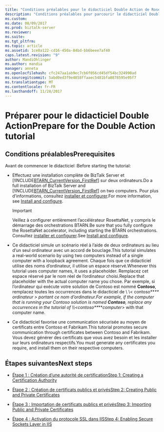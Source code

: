 ```yaml
---
title: "Conditions préalables pour le didacticiel Double Action de RosettaNet dans BizTalk Server | Documents Microsoft"
description: "Conditions préalables pour parcourir le didacticiel Double Action pour l’accélérateur RosettaNet (BTARN) dans BizTalk Server"
ms.custom: 
ms.date: 08/09/2017
ms.prod: biztalk-server
ms.reviewer: 
ms.suite: 
ms.tgt_pltfrm: 
ms.topic: article
ms.assetid: 1ce8a122-cd16-450a-84bd-bb6beee7af40
caps.latest.revision: "9"
author: MandiOhlinger
ms.author: mandia
manager: anneta
ms.openlocfilehash: cfc247aa1ab9ec7cb6f056cd45df54bc324990ad
ms.sourcegitcommit: 5abd0ed3f9e4858ffaaec5481bfa8878595e95f7
ms.translationtype: MT
ms.contentlocale: fr-FR
ms.lasthandoff: 11/28/2017
---
```

# <a name="prepare-for-the-double-action-tutorial"></a><span data-ttu-id="c7a1b-103">Préparer pour le didacticiel Double Action</span><span class="sxs-lookup"><span data-stu-id="c7a1b-103">Prepare for the Double Action tutorial</span></span>

## <a name="prerequisites"></a><span data-ttu-id="c7a1b-104">Conditions préalables</span><span class="sxs-lookup"><span data-stu-id="c7a1b-104">Prerequisites</span></span>
<span data-ttu-id="c7a1b-105">Avant de commencer le didacticiel :</span><span class="sxs-lookup"><span data-stu-id="c7a1b-105">Before starting the tutorial:</span></span>
  
-   <span data-ttu-id="c7a1b-106">Effectuez une installation complète de BizTalk Server et [!INCLUDE[BTARN_CurrentVersion_FirstRef](../../includes/btarn-currentversion-firstref-md.md)] sur deux ordinateurs.</span><span class="sxs-lookup"><span data-stu-id="c7a1b-106">Do a full installation of BizTalk Server and [!INCLUDE[BTARN_CurrentVersion_FirstRef](../../includes/btarn-currentversion-firstref-md.md)] on two computers.</span></span> <span data-ttu-id="c7a1b-107">Pour plus d’informations, consultez [installer et configurer](install-configure-biztalk-accelerator-for-rosettanet.md).</span><span class="sxs-lookup"><span data-stu-id="c7a1b-107">For more information, see [Install and configure](install-configure-biztalk-accelerator-for-rosettanet.md).</span></span>  
  
    > [!IMPORTANT]
    >  <span data-ttu-id="c7a1b-108">Veillez à configurer entièrement l’accélérateur RosettaNet, y compris le démarrage des orchestrations BTARN.</span><span class="sxs-lookup"><span data-stu-id="c7a1b-108">Be sure that you fully configure the RosettaNet accelerator, including starting the BTARN orchestrations.</span></span> <span data-ttu-id="c7a1b-109">Consultez [installer et configurer](install-configure-biztalk-accelerator-for-rosettanet.md).</span><span class="sxs-lookup"><span data-stu-id="c7a1b-109">See [Install and configure](install-configure-biztalk-accelerator-for-rosettanet.md).</span></span>
  
-   <span data-ttu-id="c7a1b-110">Ce didacticiel simule un scénario réel à l’aide de deux ordinateurs au lieu d’un seul ordinateur avec un accord de bouclage.</span><span class="sxs-lookup"><span data-stu-id="c7a1b-110">This tutorial simulates a real-world scenario by using two computers instead of a single computer with a loopback agreement.</span></span> <span data-ttu-id="c7a1b-111">Chaque fois que ce didacticiel utilise des noms d’ordinateur, il utilise un espace réservé.</span><span class="sxs-lookup"><span data-stu-id="c7a1b-111">Whenever this tutorial uses computer names, it uses a placeholder.</span></span> <span data-ttu-id="c7a1b-112">Remplacez cet espace réservé par le nom réel de l’ordinateur choisi.</span><span class="sxs-lookup"><span data-stu-id="c7a1b-112">Replace that placeholder with the actual computer name you chose.</span></span> <span data-ttu-id="c7a1b-113">Par exemple, si l’ordinateur qui exécute votre solution de Contoso est nommé **Contoso**, remplacez toutes les occurrences dans le didacticiel de \\ \\< contoso**_**  *ordinateur* \> portant ce nom d’ordinateur.</span><span class="sxs-lookup"><span data-stu-id="c7a1b-113">For example, if the computer that is running your Contoso solution is named **Contoso**, replace any occurrences in the tutorial of \\\\<contoso**_***computer*\> with that computer name.</span></span>  
  
-   <span data-ttu-id="c7a1b-114">Ce didacticiel favorise une communication sécurisée au moyen de certificats entre Contoso et Fabrikam.</span><span class="sxs-lookup"><span data-stu-id="c7a1b-114">This tutorial promotes secure communication through certificates between Contoso and Fabrikam.</span></span> <span data-ttu-id="c7a1b-115">Vous devez générer des certificats que vous avez besoin et les installer sur leurs ordinateurs respectifs.</span><span class="sxs-lookup"><span data-stu-id="c7a1b-115">You must generate any certificates you require, and install them on their respective computers.</span></span>  
  
## <a name="next-steps"></a><span data-ttu-id="c7a1b-116">Étapes suivantes</span><span class="sxs-lookup"><span data-stu-id="c7a1b-116">Next steps</span></span> 
  
-   [<span data-ttu-id="c7a1b-117">Étape 1 : Création d’une autorité de certification</span><span class="sxs-lookup"><span data-stu-id="c7a1b-117">Step 1: Creating a Certification Authority</span></span>](../../adapters-and-accelerators/accelerator-rosettanet/step-1-creating-a-certification-authority.md)  
  
-   [<span data-ttu-id="c7a1b-118">Étape 2 : Création de certificats publics et privés</span><span class="sxs-lookup"><span data-stu-id="c7a1b-118">Step 2: Creating Public and Private Certificates</span></span>](../../adapters-and-accelerators/accelerator-rosettanet/step-2-creating-public-and-private-certificates.md)  
  
-   [<span data-ttu-id="c7a1b-119">Étape 3 : Importation de certificats publics et privés</span><span class="sxs-lookup"><span data-stu-id="c7a1b-119">Step 3: Importing Public and Private Certificates</span></span>](../../adapters-and-accelerators/accelerator-rosettanet/step-3-importing-public-and-private-certificates.md)  
  
-   [<span data-ttu-id="c7a1b-120">Étape 4 : Activation du protocole SSL dans IIS</span><span class="sxs-lookup"><span data-stu-id="c7a1b-120">Step 4: Enabling Secure Sockets Layer in IIS</span></span>](../../adapters-and-accelerators/accelerator-rosettanet/step-4-enabling-secure-sockets-layer-in-iis.md)